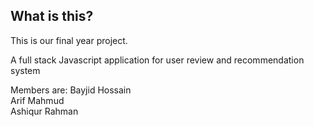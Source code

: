 ## What is this?
This is our final year project.

A full stack Javascript application for user review and recommendation system

Members are:
  Bayjid Hossain\
  Arif Mahmud\
  Ashiqur Rahman



